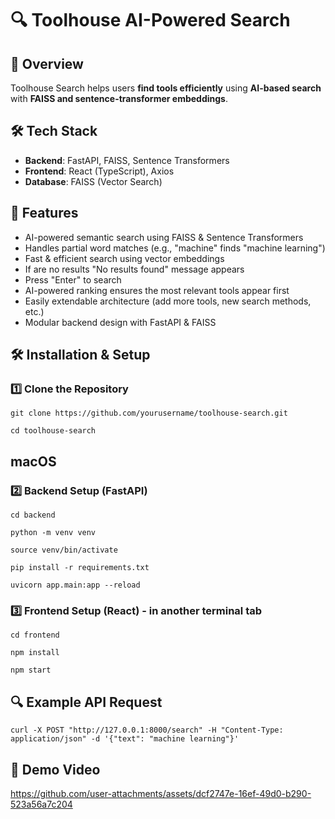 # 🔍 Toolhouse AI-Powered Search

## 🚀 Overview
Toolhouse Search helps users **find tools efficiently** using **AI-based search** with **FAISS and sentence-transformer embeddings**.

## 🛠 Tech Stack
- **Backend**: FastAPI, FAISS, Sentence Transformers  
- **Frontend**: React (TypeScript), Axios  
- **Database**: FAISS (Vector Search)

## 📌 Features
- AI-powered semantic search using FAISS & Sentence Transformers
- Handles partial word matches (e.g., "machine" finds "machine learning")
- Fast & efficient search using vector embeddings
- If are no results "No results found" message appears
- Press "Enter" to search
- AI-powered ranking ensures the most relevant tools appear first
- Easily extendable architecture (add more tools, new search methods, etc.)
- Modular backend design with FastAPI & FAISS

## 🛠 Installation & Setup

### **1️⃣ Clone the Repository**
```
git clone https://github.com/yourusername/toolhouse-search.git
```

```
cd toolhouse-search
```

## macOS

### **2️⃣ Backend Setup (FastAPI)**

```
cd backend
```
```
python -m venv venv
```
```
source venv/bin/activate
```
```
pip install -r requirements.txt
```
```
uvicorn app.main:app --reload
```

### **3️⃣ Frontend Setup (React)** - in another terminal tab

```
cd frontend
```
```
npm install
```
```
npm start
```

## 🔍 Example API Request
```
curl -X POST "http://127.0.0.1:8000/search" -H "Content-Type: application/json" -d '{"text": "machine learning"}'
```

## 🎥 Demo Video




https://github.com/user-attachments/assets/dcf2747e-16ef-49d0-b290-523a56a7c204




